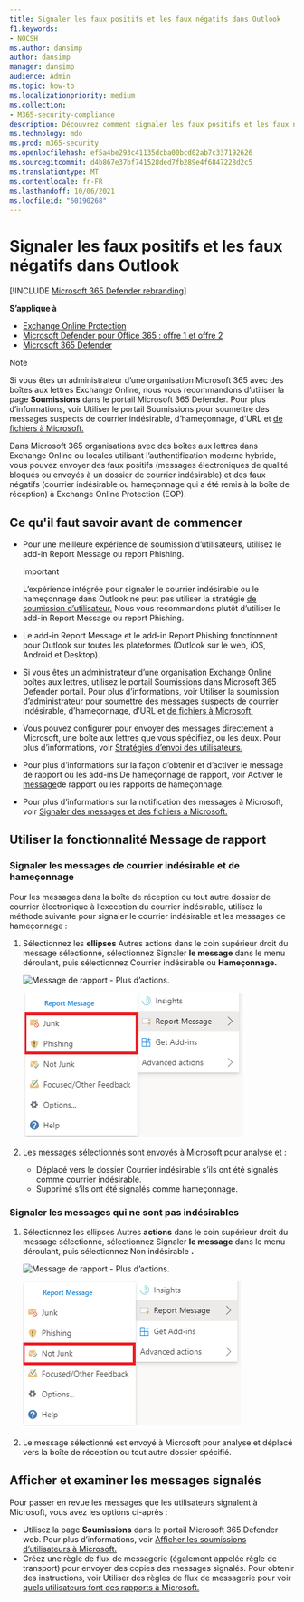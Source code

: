 ```yaml
---
title: Signaler les faux positifs et les faux négatifs dans Outlook
f1.keywords:
- NOCSH
ms.author: dansimp
author: dansimp
manager: dansimp
audience: Admin
ms.topic: how-to
ms.localizationpriority: medium
ms.collection:
- M365-security-compliance
description: Découvrez comment signaler les faux positifs et les faux négatifs dans Outlook à l’aide de la fonctionnalité Signaler un message.
ms.technology: mdo
ms.prod: m365-security
ms.openlocfilehash: ef5a4be293c41135dcba00bcd02ab7c337192626
ms.sourcegitcommit: d4b867e37bf741528ded7fb289e4f6847228d2c5
ms.translationtype: MT
ms.contentlocale: fr-FR
ms.lasthandoff: 10/06/2021
ms.locfileid: "60190268"
---
```

# <a name="report-false-positives-and-false-negatives-in-outlook"></a>Signaler les faux positifs et les faux négatifs dans Outlook

[!INCLUDE [Microsoft 365 Defender rebranding](../includes/microsoft-defender-for-office.md)]

**S’applique à**
- [Exchange Online Protection](exchange-online-protection-overview.md)
- [Microsoft Defender pour Office 365 : offre 1 et offre 2](defender-for-office-365.md)
- [Microsoft 365 Defender](../defender/microsoft-365-defender.md)

> [!NOTE]
> Si vous êtes un administrateur d’une organisation Microsoft 365 avec des boîtes aux lettres Exchange Online, nous vous recommandons d’utiliser la page **Soumissions** dans le portail Microsoft 365 Defender. Pour plus d’informations, voir Utiliser le portail Soumissions pour soumettre des messages suspects de courrier indésirable, d’hameçonnage, d’URL et [de fichiers à Microsoft.](admin-submission.md)

Dans Microsoft 365 organisations avec des boîtes aux lettres dans Exchange Online ou locales utilisant l’authentification moderne hybride, vous pouvez envoyer des faux positifs (messages électroniques de qualité bloqués ou envoyés à un dossier de courrier indésirable) et des faux négatifs (courrier indésirable ou hameçonnage qui a été remis à la boîte de réception) à Exchange Online Protection (EOP).

## <a name="what-do-you-need-to-know-before-you-begin"></a>Ce qu'il faut savoir avant de commencer

- Pour une meilleure expérience de soumission d’utilisateurs, utilisez le add-in Report Message ou report Phishing.

  > [!IMPORTANT]
  > L’expérience intégrée pour signaler le courrier indésirable ou le hameçonnage dans Outlook ne peut pas utiliser la stratégie [de soumission d’utilisateur.](./user-submission.md) Nous vous recommandons plutôt d’utiliser le add-in Report Message ou report Phishing.

- Le add-in Report Message et le add-in Report Phishing fonctionnent pour Outlook sur toutes les plateformes (Outlook sur le web, iOS, Android et Desktop).

- Si vous êtes un administrateur d’une organisation Exchange Online boîtes aux lettres, utilisez le portail Soumissions dans Microsoft 365 Defender portail. Pour plus d’informations, voir Utiliser la soumission d’administrateur pour soumettre des messages suspects de courrier indésirable, d’hameçonnage, d’URL et [de fichiers à Microsoft.](admin-submission.md)

- Vous pouvez configurer pour envoyer des messages directement à Microsoft, une boîte aux lettres que vous spécifiez, ou les deux. Pour plus d’informations, voir [Stratégies d’envoi des utilisateurs.](user-submission.md)

- Pour plus d’informations sur la façon d’obtenir et d’activer le message de rapport ou les add-ins De hameçonnage de rapport, voir Activer le [message](enable-the-report-message-add-in.md)de rapport ou les rapports de hameçonnage.

- Pour plus d’informations sur la notification des messages à Microsoft, voir [Signaler des messages et des fichiers à Microsoft.](report-junk-email-messages-to-microsoft.md)

## <a name="use-the-report-message-feature"></a>Utiliser la fonctionnalité Message de rapport

### <a name="report-junk-and-phishing-messages"></a>Signaler les messages de courrier indésirable et de hameçonnage

Pour les messages dans la boîte de réception ou tout autre dossier de courrier électronique à l’exception du courrier indésirable, utilisez la méthode suivante pour signaler le courrier indésirable et les messages de hameçonnage :

1. Sélectionnez les **ellipses** Autres actions dans le coin supérieur droit du message sélectionné, sélectionnez Signaler **le message** dans le menu déroulant, puis sélectionnez Courrier indésirable ou **Hameçonnage.** 

   ![Message de rapport - Plus d’actions.](../../media/report-message-more-actions.png)

   ![Message de rapport : courrier indésirable et hameçonnage.](../../media/report-message-junk-phishing.png)

2. Les messages sélectionnés sont envoyés à Microsoft pour analyse et :
   - Déplacé vers le dossier Courrier indésirable s’ils ont été signalés comme courrier indésirable.
   - Supprimé s’ils ont été signalés comme hameçonnage.

### <a name="report-messages-that-are-not-junk"></a>Signaler les messages qui ne sont pas indésirables

1. Sélectionnez les ellipses Autres **actions** dans le coin supérieur droit du message sélectionné, sélectionnez Signaler **le message** dans le menu déroulant, puis sélectionnez Non indésirable **.**

   ![Message de rapport - Plus d’actions.](../../media/report-message-more-actions.png)

   ![Message de rapport - Non indésirable.](../../media/report-message-not-junk.png)

2. Le message sélectionné est envoyé à Microsoft pour analyse et déplacé vers la boîte de réception ou tout autre dossier spécifié.

## <a name="view-and-review-reported-messages"></a>Afficher et examiner les messages signalés

Pour passer en revue les messages que les utilisateurs signalent à Microsoft, vous avez les options ci-après :

- Utilisez la page **Soumissions** dans le portail Microsoft 365 Defender web. Pour plus d’informations, voir [Afficher les soumissions d’utilisateurs à Microsoft.](admin-submission.md#view-user-submissions-to-microsoft)
- Créez une règle de flux de messagerie (également appelée règle de transport) pour envoyer des copies des messages signalés. Pour obtenir des instructions, voir Utiliser des règles de flux de messagerie pour voir [quels utilisateurs font des rapports à Microsoft.](/exchange/security-and-compliance/mail-flow-rules/use-rules-to-see-what-users-are-reporting-to-microsoft)
